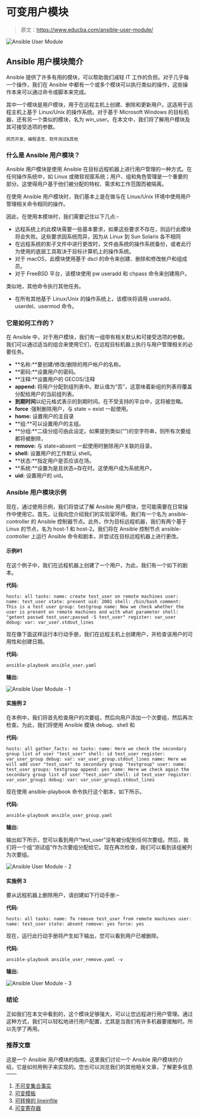 # 可变用户模块

> 原文：<https://www.educba.com/ansible-user-module/>

![Ansible User Module](img/f5337a2133d05d1e52a602495ffe8771.png)



## Ansible 用户模块简介

Ansible 提供了许多有用的模块，可以帮助我们减轻 IT 工作的负担。对于几乎每一个操作，我们在 Ansible 中都有一个或多个模块可以执行类似的操作，这些操作本来可以通过命令或脚本来完成。

其中一个模块是用户模块，用于在远程主机上创建、删除和更新用户。这适用于远程主机上基于 Linux/Unix 的操作系统。对于基于 Microsoft Windows 的目标机器，还有另一个类似的模块，名为 win_user。在本文中，我们将了解用户模块及其可接受选项的参数。

<small>网页开发、编程语言、软件测试&其他</small>

### 什么是 Ansible 用户模块？

Ansible 用户模块是使用 Ansible 在目标远程机器上进行用户管理的一种方式。在任何操作系统中，如 Linux 或微软视窗系统；用户、组和角色管理是一个重要的部分。这使得用户基于他们被分配的特权、需求和工作范围而被隔离。

在使用 Ansible 用户模块时，我们基本上是在做与在 Linux/Unix 环境中使用用户管理相关命令相同的操作。

因此，在使用本模块时，我们需要记住以下几点:-

*   远程系统上的此模块需要一些基本要求，如果这些要求不存在，则运行此模块将会失败。这些要求因系统而异，因为从 Linux 到 Sun Solaris 各不相同
*   在远程系统的影子文件中进行更改时，文件由系统的操作系统备份，或者此行为使用的底层工具取决于目标计算机上的操作系统。
*   对于 macOS，此模块使用基于 dscl 的命令来创建、删除和修改帐户和组成员。
*   对于 FreeBSD 平台，该模块使用 pw useradd 和 chpass 命令来创建用户。

类似地，其他命令执行其他任务。

*   在所有其他基于 Linux/Unix 的操作系统上，该模块将调用 useradd、userdel、usermod 命令。

### 它是如何工作的？

在 Ansible 中，对于用户模块，我们有一组带有相关默认和可接受选项的参数。我们可以通过适当的组合来使用它们，在远程目标机器上执行与用户管理相关的必要任务。

*   **名称:**要创建/修改/删除的用户帐户的名称。
*   **密码:**设置用户的密码。
*   **注释:**设置用户的 GECOS/注释
*   **append:** 将用户分配到组列表中。默认值为“否”，这意味着新组的列表将覆盖分配给用户的当前组列表。
*   **到期时间**以纪元格式表示的到期时间。在不受支持的平台中，这将被忽略。
*   **force** :强制删除用户，与 state = exist 一起使用。
*   **home:** 设置用户的主目录
*   **组:**可以设置用户的主组。
*   **分组:**二级分组可由此设定。如果提到类似(“”)的空字符串，则所有次要组都将被删除，
*   **remove:** 与 state=absent 一起使用时删除用户关联的目录。
*   **shell:** 设置用户的工作默认 shell。
*   **状态:**指定用户是否应该在场。
*   **系统:**设置为是且状态=存在时。这使用户成为系统用户。
*   **uid:** 设置用户的 uid。

### Ansible 用户模块示例

现在，通过使用示例，我们将尝试了解 Ansible 用户模块，您可能需要在日常操作中使用它。首先，让我向您介绍我们的实验室环境。我们有一个名为 ansible-controller 的 Ansible 控制器节点。此外，作为目标远程机器，我们有两个基于 Linux 的节点，名为 host-1 和 host-2。我们将在 Ansible 控制节点 ansible- controller 上运行 Ansible 命令和剧本，并尝试在目标远程机器上进行更改。

#### 示例#1

在这个例子中，我们在远程机器上创建了一个用户，为此，我们有一个如下的剧本。

**代码:**

`hosts: all tasks:
name: create test_user on remote machines user:
name: test_user state: present uid: 2001
shell: /bin/bash
comment: This is a test user group: testgroup
name: Now we check whether the user is present on remote machines and with what parameter
shell: "getent passwd test_user;passwd -S test_user" register: var_user
debug:
var: var_user.stdout_lines`

现在像下面这样运行本行动手册，我们在远程主机上创建用户，并检查该用户的可用性和创建日期。

**代码:**

`ansible-playbook ansible_user.yaml`

**输出:**

![Ansible User Module - 1](img/dced83d524ff6e7a3cf486e842042ec7.png)



#### 实施例 2

在本例中，我们将首先检查用户的次要组，然后向用户添加一个次要组，然后再次检查。为此，我们将使用 Ansible 模块 debug、shell 和

**代码:**

`hosts: all gather_facts: no tasks:
name: Here we check the secondary group list of user "test_user" shell: id test_user
register: var_user_group
debug:
var: var_user_group.stdout_lines
name: Here we will add user "test_user" to secondary group "testgroup" user:
name: test_user groups: testgroup append: yes
name: Here we check again the secondary group list of user "test_user" shell: id test_user
register: var_user_group1
debug:
var: var_user_group1.stdout_lines`

现在使用 ansible-playbook 命令执行这个剧本，如下所示。

**代码:**

`ansible-playbook ansible_user_group.yaml`

**输出:**

输出如下所示，您可以看到用户“test_user”没有被分配到任何次要组。然后，我们将一个组“测试组”作为次要组分配给它。现在再次检查，我们可以看到该组被列为次要组。

![Ansible User Module - 2](img/58bf35ee6563da55f2c9c364825f6f59.png)



#### 实施例 3

要从远程机器上删除用户，请创建如下行动手册:–

**代码:**

`hosts: all tasks:
name: To remove test_user from remote machines user:
name: test_user state: absent remove: yes force: yes`

现在，运行此行动手册将产生如下输出，您可以看到用户已被删除。

**代码:**

`ansible-playbook ansible_user_remove.yaml -v`

**输出:**

![Ansible User Module - 3](img/c686ff637f4d77ab5ef98e261e5dcbe3.png)



### 结论

正如我们在本文中看到的，这个模块足够强大，可以让您远程进行用户管理。通过这种方式，我们可以轻松地进行用户配置，尤其是当我们有许多机器要接触时。所以先学了再用。

### 推荐文章

这是一个 Ansible 用户模块的指南。这里我们讨论一个 Ansible 用户模块的介绍，它是如何用例子来实现的。您也可以浏览我们的其他相关文章，了解更多信息——

1.  [不可变集合事实](https://www.educba.com/ansible-set-fact/)
2.  [可变模板](https://www.educba.com/ansible-template/)
3.  [可转换的 lineinfile](https://www.educba.com/ansible-lineinfile/)
4.  [可变寄存器](https://www.educba.com/ansible-register/)





